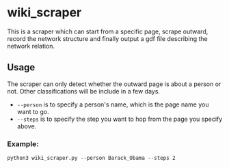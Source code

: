 # wiki_scraper
This is a scraper which can start from a specific page, scrape outward, record the network structure and finally output a gdf file describing the network relation.

## Usage
The scraper can only detect whether the outward page is about a person or not. Other classifications will be include in a few days.
* ```--person``` is to specify a person's name, which is the page name you want to go. 
* ```--steps``` is to specify the step you want to hop from the page you specify above.
### Example:
```commend line
python3 wiki_scraper.py --person Barack_Obama --steps 2
```
